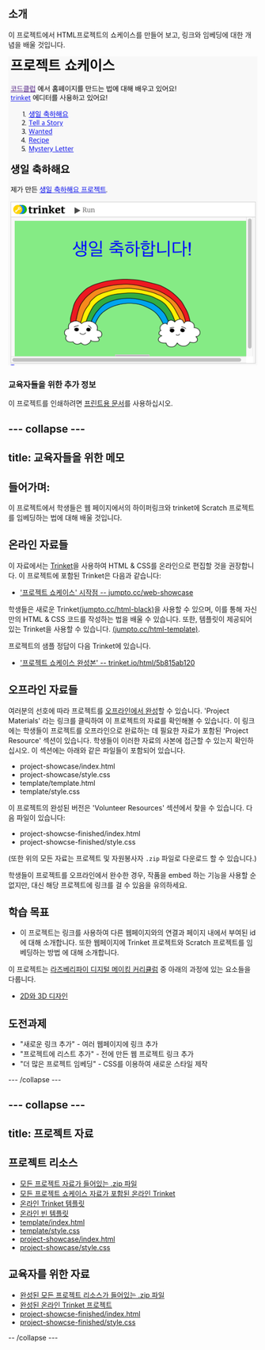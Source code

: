 ## 소개

이 프로젝트에서 HTML프로젝트의 쇼케이스를 만들어 보고, 링크와 임베딩에 대한 개념을 배울 것입니다.

![screenshot](images/showcase-intro.png)

### 교육자들을 위한 추가 정보

이 프로젝트를 인쇄하려면 [프린트용 문서](https://projects.raspberrypi.org/en/projects/project-showcase/print)를 사용하십시오.

## \--- collapse \---

## title: 교육자들을 위한 메모

## 들어가며:

이 프로젝트에서 학생들은 웹 페이지에서의 하이퍼링크와 trinket에 Scratch 프로젝트를 임베딩하는 법에 대해 배울 것입니다.

## 온라인 자료들

이 자료에서는 [Trinket](https://trinket.io/)을 사용하여 HTML & CSS를 온라인으로 편집할 것을 권장합니다. 이 프로젝트에 포함된 Trinket은 다음과 같습니다:

* ['프로젝트 쇼케이스' 시작점 -- jumpto.cc/web-showcase](http://jumpto.cc/web-showcase)

학생들은 새로운 Trinket[(jumpto.cc/html-black)](http://jumpto.cc/html-blank)을 사용할 수 있으며, 이를 통해 자신만의 HTML & CSS 코드를 작성하는 법을 배울 수 있습니다. 또한, 템플릿이 제공되어 있는 Trinket을 사용할 수 있습니다. [(jumpto.cc/html-template)](http://jumpto.cc/html-template).

프로젝트의 샘플 정답이 다음 Trinket에 있습니다.

* ['프로젝트 쇼케이스 완성본' -- trinket.io/html/5b815ab120](https://trinket.io/html/5b815ab120)

## 오프라인 자료들

여러분의 선호에 따라 프로젝트를 [오프라인에서 완성](https://www.codeclubprojects.org/en-GB/resources/webdev-working-offline/)할 수 있습니다. 'Project Materials' 라는 링크를 클릭하여 이 프로젝트의 자료를 확인해볼 수 있습니다. 이 링크에는 학생들이 프로젝트를 오프라인으로 완료하는 데 필요한 자료가 포함된 'Project Resource' 섹션이 있습니다. 학생들이 이러한 자료의 사본에 접근할 수 있는지 확인하십시오. 이 섹션에는 아래와 같은 파일들이 포함되어 있습니다.

* project-showcase/index.html
* project-showcase/style.css
* template/template.html
* template/style.css

이 프로젝트의 완성된 버전은 'Volunteer Resources' 섹션에서 찾을 수 있습니다. 다음 파일이 있습니다:

* project-showcse-finished/index.html
* project-showcse-finished/style.css

(또한 위의 모든 자료는 프로젝트 및 자원봉사자 `.zip` 파일로 다운로드 할 수 있습니다.)

학생들이 프로젝트를 오프라인에서 완수한 경우, 작품을 embed 하는 기능을 사용할 순 없지만, 대신 해당 프로젝트에 링크를 걸 수 있음을 유의하세요.

## 학습 목표

* 이 프로젝트는 링크를 사용하여 다른 웹페이지와의 연결과 페이지 내에서 부여된 id에 대해 소개합니다. 또한 웹페이지에 Trinket 프로젝트와 Scratch 프로젝트를 임베딩하는 방법 에 대해 소개합니다. 

이 프로젝트는 [라즈베리파이 디지털 메이킹 커리큘럼](http://rpf.io/curriculum) 중 아래의 과정에 있는 요소들을 다룹니다.

* [2D와 3D 디자인](https://www.raspberrypi.org/curriculum/design/creator)

## 도전과제

* "새로운 링크 추가" - 여러 웹페이지에 링크 추가
* "프로젝트에 리스트 추가" - 전에 만든 웹 프로젝트 링크 추가
* "더 많은 프로젝트 임베딩" - CSS를 이용하여 새로운 스타일 제작

\--- /collapse \---

## \--- collapse \---

## title: 프로젝트 자료

## 프로젝트 리소스

* [모든 프로젝트 자료가 들어있는 .zip 파일](resources/showcase-project-resources.zip)
* [모든 프로젝트 쇼케이스 자료가 포함된 온라인 Trinket](http://jumpto.cc/web-showcase)
* [온라인 Trinket 템플릿](http://jumpto.cc/trinket-template)
* [온라인 빈 템플릿](http://jumpto.cc/trinket-blank)
* [template/index.html](resources/template-index.html)
* [template/style.css](resources/template-style.css)
* [project-showcase/index.html](resources/project-showcase-index.html)
* [project-showcase/style.css](resources/project-showcase-style.css)

## 교육자를 위한 자료

* [완성된 모든 프로젝트 리소스가 들어있는 .zip 파일](resources/showcase-volunteer-resources.zip)
* [완성된 온라인 Trinket 프로젝트](https://trinket.io/html/1d4d4c5ce1)
* [project-showcse-finished/index.html](resources/project-showcase-finished-index.html)
* [project-showcse-finished/style.css](resources/project-showcase-finished-style.css)

-- /collapse \---